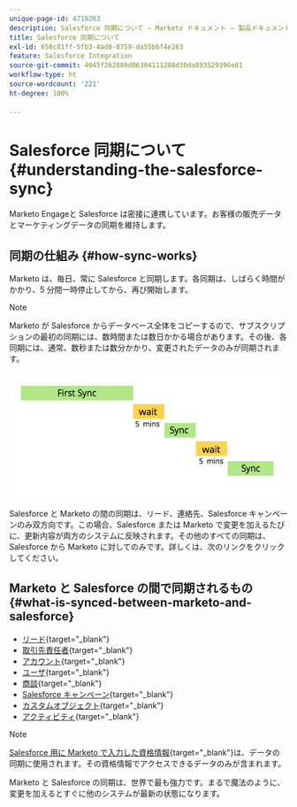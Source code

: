 ```yaml
---
unique-page-id: 4719283
description: Salesforce 同期について — Marketo ドキュメント — 製品ドキュメント
title: Salesforce 同期について
exl-id: 658c81ff-5fb3-4ad8-8759-da55bbf4e263
feature: Salesforce Integration
source-git-commit: 4045f262889d06304111288d30da893529396e81
workflow-type: ht
source-wordcount: '221'
ht-degree: 100%

---
```


# Salesforce 同期について {#understanding-the-salesforce-sync}

Marketo Engageと Salesforce は密接に連携しています。お客様の販売データとマーケティングデータの同期を維持します。

## 同期の仕組み {#how-sync-works}

Marketo は、毎日、常に Salesforce と同期します。各同期は、しばらく時間がかかり、5 分間一時停止してから、再び開始します。

>[!NOTE]
>
>Marketo が Salesforce からデータベース全体をコピーするので、サブスクリプションの最初の同期には、数時間または数日かかる場合があります。その後、各同期には、通常、数秒または数分かかり、変更されたデータのみが同期されます。

![](assets/sync-illustration.png)

Salesforce と Marketo の間の同期は、リード、連絡先、Salesforce キャンペーンのみ双方向です。この場合、Salesforce または Marketo で変更を加えるたびに、更新内容が両方のシステムに反映されます。その他のすべての同期は、Salesforce から Marketo に対してのみです。詳しくは、次のリンクをクリックしてください。

## Marketo と Salesforce の間で同期されるもの {#what-is-synced-between-marketo-and-salesforce}

* [リード](/help/marketo/product-docs/crm-sync/salesforce-sync/sfdc-sync-details/sfdc-sync-lead-sync.md){target="_blank"}
* [取引先責任者](/help/marketo/product-docs/crm-sync/salesforce-sync/sfdc-sync-details/sfdc-sync-contact-sync.md){target="_blank"}
* [アカウント](/help/marketo/product-docs/crm-sync/salesforce-sync/sfdc-sync-details/sfdc-sync-account-sync.md){target="_blank"}
* [ユーザ](/help/marketo/product-docs/crm-sync/salesforce-sync/sfdc-sync-details/sfdc-sync-lead-account-owner-sync.md){target="_blank"}
* [商談](/help/marketo/product-docs/crm-sync/salesforce-sync/sfdc-sync-details/sfdc-sync-opportunity-sync.md){target="_blank"}
* [Salesforce キャンペーン](/help/marketo/product-docs/crm-sync/salesforce-sync/sfdc-sync-details/sfdc-sync-campaign-sync.md){target="_blank"}
* [カスタムオブジェクト](/help/marketo/product-docs/crm-sync/salesforce-sync/sfdc-sync-details/sfdc-sync-custom-object-sync.md){target="_blank"}
* [アクティビティ](/help/marketo/product-docs/crm-sync/salesforce-sync/sfdc-sync-details/sfdc-sync-activity-sync.md){target="_blank"}

>[!NOTE]
>
>[Salesforce 用に Marketo で入力した資格情報](/help/marketo/product-docs/crm-sync/salesforce-sync/setup/enterprise-unlimited-edition/step-2-of-3-create-a-salesforce-user-for-marketo-enterprise-unlimited.md){target="_blank"}は、データの同期に使用されます。その資格情報でアクセスできるデータのみが含まれます。

Marketo と Salesforce の同期は、世界で最も強力です。まるで魔法のように、変更を加えるとすぐに他のシステムが最新の状態になります。
